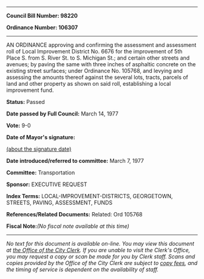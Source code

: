 

********

**Council Bill Number: 98220**
   
**Ordinance Number: 106307**
********

 AN ORDINANCE approving and confirming the assessment and assessment roll of Local Improvement District No. 6676 for the improvement of 5th Place S. from S. River St. to S. Michigan St.; and certain other streets and avenues; by paving the same with three inches of asphaltic concrete on the existing street surfaces; under Ordinance No. 105768, and levying and assessing the amounts thereof against the several lots, tracts, parcels of land and other property as shown on said roll, establishing a local improvement fund.

**Status:** Passed
   
**Date passed by Full Council:** March 14, 1977
   
**Vote:** 9-0
   
**Date of Mayor's signature:**
   
[(about the signature date)](/~public/approvaldate.htm)
   
   
   
**Date introduced/referred to committee:** March 7, 1977
   
**Committee:** Transportation
   
**Sponsor:** EXECUTIVE REQUEST
   
   
**Index Terms:** LOCAL-IMPROVEMENT-DISTRICTS, GEORGETOWN, STREETS, PAVING, ASSESSMENT, FUNDS

**References/Related Documents:** Related: Ord 105768

**Fiscal Note:**_(No fiscal note available at this time)_
********

_No text for this document is available on-line. You may view this document at [the Office of the City Clerk](http://www.seattle.gov/leg/clerk/contactUs.htm). If you are unable to visit the Clerk's Office, you may request a copy or scan be made for you by Clerk staff. Scans and copies provided by the Office of the City Clerk are subject to [copy fees](http://clerk.seattle.gov/~public/clerkfees.htm), and the timing of service is dependent on the availability of staff._

